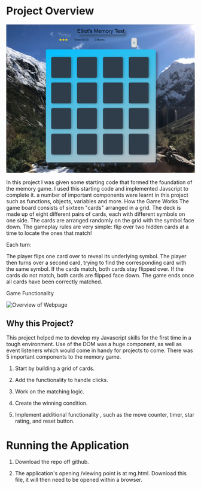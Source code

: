 # Project Overview

![memoryGame](MemoryGame.PNG)

In this project I was given some starting code that formed the foundation of the memory game. I used this starting code and implemented Javscript to complete it. a number of important components were learnt in this project such as functions, objects, variables and more.
How the Game Works
The game board consists of sixteen "cards" arranged in a grid. The deck is made up of eight different pairs of cards, each with different symbols on one side. The cards are arranged randomly on the grid with the symbol face down. The gameplay rules are very simple: flip over two hidden cards at a time to locate the ones that match!

Each turn:

The player flips one card over to reveal its underlying symbol.
The player then turns over a second card, trying to find the corresponding card with the same symbol.
If the cards match, both cards stay flipped over.
If the cards do not match, both cards are flipped face down.
The game ends once all cards have been correctly matched.

Game Functionality

![Overview of Webpage](overview.PNG)

## Why this Project?

This project helped me to develop my Javascript skills for the first time in a tough environment. Use of the DOM was a huge component, as well as event listeners which would come in handy for projects to come. There was 5 important components to the memory game.

1.  Start by building a grid of cards.

2. Add the functionality to handle clicks.

3. Work on the matching logic.

4. Create the winning condition.

5. Implement additional functionality , such as the move counter, timer, star rating, and reset button.


# Running the Application

1. Download the repo off github.

2. The application's opening /viewing point is at mg.html. Download this file, it will then need to be opened within a browser.
